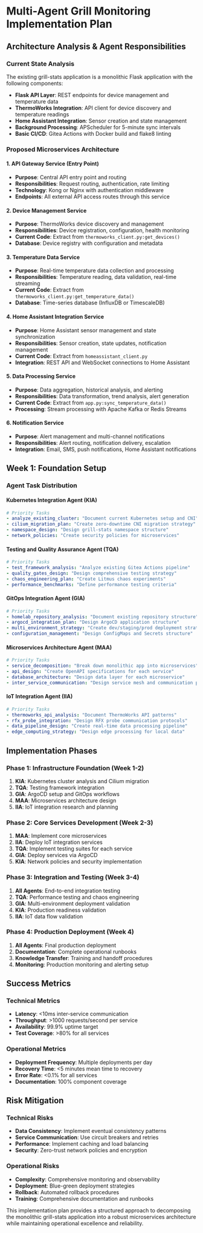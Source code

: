 # Multi-Agent Grill Monitoring Implementation Plan

## Architecture Analysis & Agent Responsibilities

### Current State Analysis
The existing grill-stats application is a monolithic Flask application with the following components:
- **Flask API Layer**: REST endpoints for device management and temperature data
- **ThermoWorks Integration**: API client for device discovery and temperature readings
- **Home Assistant Integration**: Sensor creation and state management
- **Background Processing**: APScheduler for 5-minute sync intervals
- **Basic CI/CD**: Gitea Actions with Docker build and flake8 linting

### Proposed Microservices Architecture

#### 1. **API Gateway Service** (Entry Point)
- **Purpose**: Central API entry point and routing
- **Responsibilities**: Request routing, authentication, rate limiting
- **Technology**: Kong or Nginx with authentication middleware
- **Endpoints**: All external API access routes through this service

#### 2. **Device Management Service**
- **Purpose**: ThermoWorks device discovery and management
- **Responsibilities**: Device registration, configuration, health monitoring
- **Current Code**: Extract from `thermoworks_client.py:get_devices()`
- **Database**: Device registry with configuration and metadata

#### 3. **Temperature Data Service**
- **Purpose**: Real-time temperature data collection and processing
- **Responsibilities**: Temperature reading, data validation, real-time streaming
- **Current Code**: Extract from `thermoworks_client.py:get_temperature_data()`
- **Database**: Time-series database (InfluxDB or TimescaleDB)

#### 4. **Home Assistant Integration Service**
- **Purpose**: Home Assistant sensor management and state synchronization
- **Responsibilities**: Sensor creation, state updates, notification management
- **Current Code**: Extract from `homeassistant_client.py`
- **Integration**: REST API and WebSocket connections to Home Assistant

#### 5. **Data Processing Service**
- **Purpose**: Data aggregation, historical analysis, and alerting
- **Responsibilities**: Data transformation, trend analysis, alert generation
- **Current Code**: Extract from `app.py:sync_temperature_data()`
- **Processing**: Stream processing with Apache Kafka or Redis Streams

#### 6. **Notification Service**
- **Purpose**: Alert management and multi-channel notifications
- **Responsibilities**: Alert routing, notification delivery, escalation
- **Integration**: Email, SMS, push notifications, Home Assistant notifications

## Week 1: Foundation Setup

### Agent Task Distribution

#### **Kubernetes Integration Agent (KIA)**
```yaml
# Priority Tasks
- analyze_existing_cluster: "Document current Kubernetes setup and CNI"
- cilium_migration_plan: "Create zero-downtime CNI migration strategy"
- namespace_design: "Design grill-stats namespace structure"
- network_policies: "Create security policies for microservices"
```

#### **Testing and Quality Assurance Agent (TQA)**
```yaml
# Priority Tasks
- test_framework_analysis: "Analyze existing Gitea Actions pipeline"
- quality_gates_design: "Design comprehensive testing strategy"
- chaos_engineering_plan: "Create Litmus chaos experiments"
- performance_benchmarks: "Define performance testing criteria"
```

#### **GitOps Integration Agent (GIA)**
```yaml
# Priority Tasks
- homelab_repository_analysis: "Document existing repository structure"
- argocd_integration_plan: "Design ArgoCD application structure"
- multi_environment_strategy: "Create dev/staging/prod deployment strategy"
- configuration_management: "Design ConfigMaps and Secrets structure"
```

#### **Microservices Architecture Agent (MAA)**
```yaml
# Priority Tasks
- service_decomposition: "Break down monolithic app into microservices"
- api_design: "Create OpenAPI specifications for each service"
- database_architecture: "Design data layer for each microservice"
- inter_service_communication: "Design service mesh and communication patterns"
```

#### **IoT Integration Agent (IIA)**
```yaml
# Priority Tasks
- thermoworks_api_analysis: "Document ThermoWorks API patterns"
- rfx_probe_integration: "Design RFX probe communication protocols"
- data_pipeline_design: "Create real-time data processing pipeline"
- edge_computing_strategy: "Design edge processing for local data"
```

## Implementation Phases

### Phase 1: Infrastructure Foundation (Week 1-2)
1. **KIA**: Kubernetes cluster analysis and Cilium migration
2. **TQA**: Testing framework integration
3. **GIA**: ArgoCD setup and GitOps workflows
4. **MAA**: Microservices architecture design
5. **IIA**: IoT integration research and planning

### Phase 2: Core Services Development (Week 2-3)
1. **MAA**: Implement core microservices
2. **IIA**: Deploy IoT integration services
3. **TQA**: Implement testing suites for each service
4. **GIA**: Deploy services via ArgoCD
5. **KIA**: Network policies and security implementation

### Phase 3: Integration and Testing (Week 3-4)
1. **All Agents**: End-to-end integration testing
2. **TQA**: Performance testing and chaos engineering
3. **GIA**: Multi-environment deployment validation
4. **KIA**: Production readiness validation
5. **IIA**: IoT data flow validation

### Phase 4: Production Deployment (Week 4)
1. **All Agents**: Final production deployment
2. **Documentation**: Complete operational runbooks
3. **Knowledge Transfer**: Training and handoff procedures
4. **Monitoring**: Production monitoring and alerting setup

## Success Metrics

### Technical Metrics
- **Latency**: <10ms inter-service communication
- **Throughput**: >1000 requests/second per service
- **Availability**: 99.9% uptime target
- **Test Coverage**: >80% for all services

### Operational Metrics
- **Deployment Frequency**: Multiple deployments per day
- **Recovery Time**: <5 minutes mean time to recovery
- **Error Rate**: <0.1% for all services
- **Documentation**: 100% component coverage

## Risk Mitigation

### Technical Risks
- **Data Consistency**: Implement eventual consistency patterns
- **Service Communication**: Use circuit breakers and retries
- **Performance**: Implement caching and load balancing
- **Security**: Zero-trust network policies and encryption

### Operational Risks
- **Complexity**: Comprehensive monitoring and observability
- **Deployment**: Blue-green deployment strategies
- **Rollback**: Automated rollback procedures
- **Training**: Comprehensive documentation and runbooks

This implementation plan provides a structured approach to decomposing the monolithic grill-stats application into a robust microservices architecture while maintaining operational excellence and reliability.
